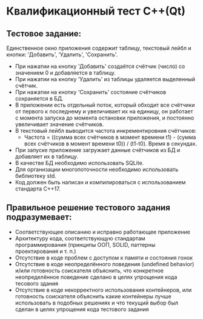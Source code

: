 # Квалификационный тест C++(Qt)
## Тестовое задание:
Единственное окно приложения содержит таблицу, текстовый лейбл и кнопки: 'Добавить', 'Удалить', 'Сохранить'.
- При нажатии на кнопку 'Добавить' создаётся счётчик (число) со значением 0 и добавляется в таблицу.
- При нажатии на кнопку 'Удалить' из таблицы удаляется выделенный счётчик.
- При нажатии на кнопку 'Сохранить' состояние счётчиков сохраняется в БД.
- В приложении есть отдельный поток, который обходит все счётчики от первого к последнему и увеличивает их на единицу, он работает с момента запуска до момента остановки приложения, и постоянно увеличивает значение счётчиков.
- В текстовый лейбл выводится частота инкрементировния счётчиков:
  - Частота = ((сумма всех счётчиков в момент времени t1) - (сумма всех счётчиков в момент времени t0)) / (t1-t0).
  Время в секундах.
- При запуске приложение загружает данные счётчиков из БД и добавляет их в таблицу.
- В качестве БД необходимо использовать SQLite.
- Для организации многопоточности необходимо использовать библиотеку std.
- Код должен быть написан и компилироваться с использованием стандарта C++17.

## Правильное решение тестового задания подразумевает:
- Соответствующее описанию и исправно работающее приложение
- Архитектуру кода, соответствующую стандартам программирования (принципы ООП, SOLID, паттерны проектирования и т. п.)
- Отсутствие в коде проблем с доступом к памяти и состояния гонок
- Отсутствие в коде неопределённого поведения (undefined behavior) и/или готовность соискателя объяснить, что конкретное неопределённое поведение сделано в целях упрощения кода тесового здания
- Отсутствие в коде некорректного использования контейнеров, или готовность соискателя объяснить какие контейнеры лучше использовать в подобных решениях и что текущий выбор был сделан в целях упрощения кода тестового задания
